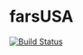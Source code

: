 # farsUSA
[![Build Status](https://travis-ci.org/acristo/farsUSA.svg?branch=master)](https://travis-ci.org/acristo/farsUSA)
